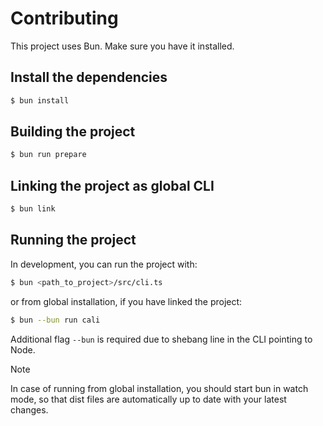 # Contributing

This project uses Bun. Make sure you have it installed.

## Install the dependencies

```bash
$ bun install
```

## Building the project

```bash
$ bun run prepare
```

## Linking the project as global CLI

```bash
$ bun link
```

## Running the project

In development, you can run the project with:

```bash
$ bun <path_to_project>/src/cli.ts
```

or from global installation, if you have linked the project:

```bash
$ bun --bun run cali
```

Additional flag `--bun` is required due to shebang line in the CLI pointing to Node.

> [!NOTE]
> In case of running from global installation, you should start bun in watch mode, so that dist files are automatically up to date with your latest changes.

